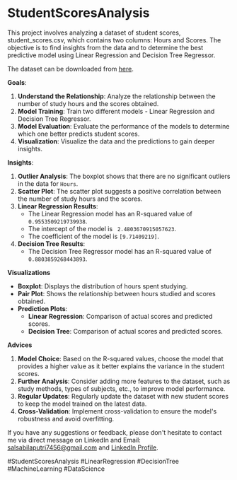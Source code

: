 # StudentScoresAnalysis

This project involves analyzing a dataset of student scores, student_scores.csv, which contains two columns: Hours and Scores. The objective is to find insights from the data and to determine the best predictive model using Linear Regression and Decision Tree Regressor.

The dataset can be downloaded from [here](https://drive.google.com/file/d/1eYFfxkOCKKiabdkgy64NbM44YjwwIHOA/view?usp=sharing).

**Goals**:

1. **Understand the Relationship**: Analyze the relationship between the number of study hours and the scores obtained.
2. **Model Training**: Train two different models - Linear Regression and Decision Tree Regressor.
3. **Model Evaluation**: Evaluate the performance of the models to determine which one better predicts student scores.
4. **Visualization**: Visualize the data and the predictions to gain deeper insights.

**Insights**:

1. **Outlier Analysis**: The boxplot shows that there are no significant outliers in the data for `Hours`.
2. **Scatter Plot**: The scatter plot suggests a positive correlation between the number of study hours and the scores.
3. **Linear Regression Results**:
    - The Linear Regression model has an R-squared value of `0.9553509219739938`.
    - The intercept of the model is ` 2.4803670915057623`.
    - The coefficient of the model is `[9.71409219]`.
4. **Decision Tree Results**:
    - The Decision Tree Regressor model has an R-squared value of `0.8803859268443893`.

**Visualizations**

- **Boxplot**: Displays the distribution of hours spent studying.
- **Pair Plot**: Shows the relationship between hours studied and scores obtained.
- **Prediction Plots**:
  - **Linear Regression**: Comparison of actual scores and predicted scores.
  - **Decision Tree**: Comparison of actual scores and predicted scores.

**Advices**

1. **Model Choice**: Based on the R-squared values, choose the model that provides a higher value as it better explains the variance in the student scores.
2. **Further Analysis**: Consider adding more features to the dataset, such as study methods, types of subjects, etc., to improve model performance.
3. **Regular Updates**: Regularly update the dataset with new student scores to keep the model trained on the latest data.
4. **Cross-Validation**: Implement cross-validation to ensure the model's robustness and avoid overfitting.

If you have any suggestions or feedback, please don't hesitate to contact me via direct message on LinkedIn and Email: [salsabilaputri7456@gmail.com](salsabilaputri7456@gmail.com) and [LinkedIn Profile](https://www.linkedin.com/in/salsabila-putri-2a003b280/).

#StudentScoresAnalysis #LinearRegression #DecisionTree #MachineLearning #DataScience

